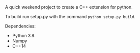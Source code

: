 A quick weekend project to create a C++ extension for python.

To build run setup.py with the command `python setup.py build`.

Dependencies:
- Python 3.8
- Numpy
- C++14
